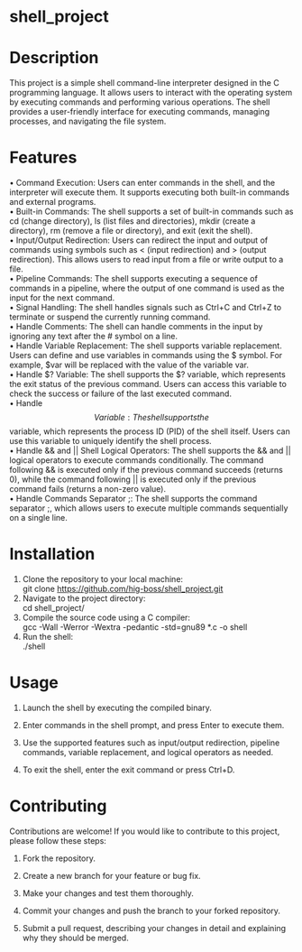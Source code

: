 # shell_project 

# Description
This project is a simple shell command-line interpreter designed in the C programming language. It allows users to interact with the operating system by executing commands and performing various operations. The shell   provides a user-friendly interface for executing commands, managing processes, and navigating the file system.         

# Features          
• Command Execution: Users can enter commands in the shell, and the interpreter will execute them. It supports executing both built-in commands and external programs.        
• Built-in Commands: The shell supports a set of built-in commands such as cd (change directory), ls (list files and directories), mkdir (create a directory), rm (remove a file or directory), and exit (exit the         shell).       
• Input/Output Redirection: Users can redirect the input and output of commands using symbols such as < (input redirection) and > (output redirection). This allows users to read input from a file or write output to a file.            
• Pipeline Commands: The shell supports executing a sequence of commands in a pipeline, where the output of one command is used as the input for the next command.        
• Signal Handling: The shell handles signals such as Ctrl+C and Ctrl+Z to terminate or suspend the currently running command.       
• Handle Comments: The shell can handle comments in the input by ignoring any text after the # symbol on a line.         
• Handle Variable Replacement: The shell supports variable replacement. Users can define and use variables in commands using the $ symbol. For example, $var will be replaced with the value of the variable var.     
• Handle $? Variable: The shell supports the $? variable, which represents the exit status of the previous command. Users can access this variable to check the success or failure of the last executed command.       
• Handle $$ Variable: The shell supports the $$ variable, which represents the process ID (PID) of the shell itself. Users can use this variable to uniquely identify the shell process.         
• Handle && and || Shell Logical Operators: The shell supports the && and || logical operators to execute commands conditionally. The command following && is executed only if the previous command succeeds (returns 0),   while the command following || is executed only if the previous command fails (returns a non-zero value).        
• Handle Commands Separator ;: The shell supports the command separator ;, which allows users to execute multiple commands sequentially on a single line.        
# Installation
1. Clone the repository to your local machine:  
  git clone https://github.com/hig-boss/shell_project.git   
2. Navigate to the project directory:  
   cd shell_project/
3. Compile the source code using a C compiler:   
   gcc -Wall -Werror -Wextra -pedantic -std=gnu89 *.c -o shell
4. Run the shell:  
   ./shell  
  # Usage
1. Launch the shell by executing the compiled binary.

2. Enter commands in the shell prompt, and press Enter to execute them.

3. Use the supported features such as input/output redirection, pipeline commands, variable replacement, and logical operators as needed.

4. To exit the shell, enter the exit command or press Ctrl+D.


# Contributing
 Contributions are welcome! If you would like to contribute to this project, please follow these steps:

1. Fork the repository.

2. Create a new branch for your feature or bug fix.

3. Make your changes and test them thoroughly.

4. Commit your changes and push the branch to your forked repository.

5. Submit a pull request, describing your changes in detail and explaining why they should be merged.
